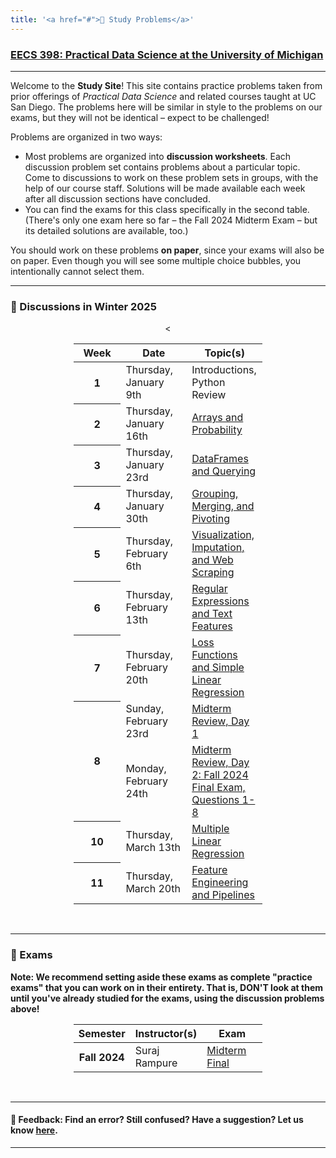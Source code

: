 ```yaml
---
title: '<a href="#">🧠 Study Problems</a>'
---
```


<!-- <h1><a href=''>🧠 Study Problems</a></h1> -->

<h3><a href='https://practicaldsc.org'>EECS 398: Practical Data Science at the University of Michigan</a></h3>

---

Welcome to the **Study Site**! This site contains practice problems taken from prior offerings of _Practical Data Science_ and related courses taught at UC San Diego. The problems here will be similar in style to the problems on our exams, but they will not be identical – expect to be challenged!

Problems are organized in two ways:

- Most problems are organized into **discussion worksheets**. Each discussion problem set contains problems about a particular topic. Come to discussions to work on these problem sets in groups, with the help of our course staff. Solutions will be made available each week after all discussion sections have concluded.
- You can find the exams for this class specifically in the second table. (There's only one exam here so far – the Fall 2024 Midterm Exam – but its detailed solutions are available, too.)

You should work on these problems **on paper**, since your exams will also be on paper. Even though you will see some multiple choice bubbles, you intentionally cannot select them.

---

### 💯 Discussions in Winter 2025

<center>
<table class="table" style="width:60%">
    <colgroup>
       <col span="1" style="width: 25%;">
       <col span="1" style="width: 35%;">
       <col span="1" style="width: 40%;">
    </colgroup>
  <thead>
    <tr>
      <th scope="col">Week</th>
      <th scope="col">Date</th>
      <th scope="col">Topic(s)</th>
    </tr>
  </thead>
  <tbody>
    <tr>
      <th scope="row">1</th>
      <td>Thursday, January 9th</td>
      <td>Introductions, Python Review</td>
    </tr>
    <tr>
      <th scope="row">2</th>
      <td>Thursday, January 16th</td>
      <td><a href="disc02/index.html">Arrays and Probability</a></td>
    </tr>
    <tr>
      <th scope="row">3</th>
      <td>Thursday, January 23rd</td>
      <td><a href="disc03/index.html">DataFrames and Querying</a></td>
    <tr>
      <th scope="row">4</th>
      <td>Thursday, January 30th</td>
      <td><a href="disc04/index.html">Grouping, Merging, and Pivoting</a></td>
    </tr>
    <tr>
      <th scope="row">5</th>
      <td>Thursday, February 6th</td>
      <td><a href="disc05/index.html">Visualization, Imputation, and Web Scraping</a></td>
    </tr>
    <tr>
      <th scope="row">6</th>
      <td>Thursday, February 13th</td>
      <td><a href="disc06/index.html">Regular Expressions and Text Features</a></td>
    </tr>
    <tr>
      <th scope="row">7</th>
      <td>Thursday, February 20th</td>
      <td><a href="disc07/index.html">Loss Functions and Simple Linear Regression</a></td>
    </tr>
    <tr>
      <th scope="row" rowspan=2>8</th>
      <td>Sunday, February 23rd</td>
      <td><a href="mt-review-sunday/index.html">Midterm Review, Day 1</a></td>
    </tr>
    <tr>
      <td>Monday, February 24th</td>
      <td><a href="fa24-final/index.html">Midterm Review, Day 2: Fall 2024 Final Exam, Questions 1-8</a></td>
    </tr>
    <tr>
      <th scope="row">10</th>
      <td>Thursday, March 13th</td>
      <td><a href="disc08/index.html"> Multiple Linear Regression</a></td>
    </tr>
    <<tr>
      <th scope="row">11</th>
      <td>Thursday, March 20th</td>
      <td><a href="disc09/index.html">Feature Engineering and Pipelines</a></td>
    </tr>
    <!--tr>
      <th scope="row">11</th>
      <td>Friday, November 8th</td>
      <td><a href="disc10/index.html">Generalization, Cross-Validation, and Regularization</a></td>
    </tr>
    <tr>
      <th scope="row">12</th>
      <td>Friday, November 15th</td>
      <td><a href="disc11/index.html">Gradient Descent and Convexity</a></td>
    </tr>
    <tr>
      <th scope="row">13</th>
      <td>Friday, November 22nd</td>
      <td><a href="disc12/index.html">Classifier Evaluation and Logistic Regression</a></td>
    </tr>
    <tr>
      <th scope="row">14</th>
      <td>Friday, November 29th</td>
      <td>No Discussion: Thanksgiving! 🦃</td>
    </tr>
    <tr>
      <th scope="row">15</th>
      <td>Friday, December 6th</td>
      <td>Group Office Hours (no worksheet; come with questions)</td>
    </tr>
    </tr>
    <tr>
      <th scope="row" rowspan=2>16</th>
      <td>Monday, December 9th</td>
      <td><a href="fa24-midterm/index.html">Final Review: Take Up Midterm Exam</a></td>
    </tr>
    <tr>
      <td>Tuesday, December 10th</td>
      <td><a href="fi-review-tuesday/index.html">Final Review: Post-Midterm Content</a></td>
    </tr> -->
  </tbody>
</table>
</center>

<br>

---

### 🧪 Exams

<b>Note: We recommend setting aside these exams as complete "practice exams" that you can work on in their entirety. That is, DON'T look at them until you've already studied for the exams, using the discussion problems above!</b> 

<center>
<table class="table" style="width:60%">
    <colgroup>
       <col span="1" style="width: 25%;">
       <col span="1" style="width: 35%;">
       <col span="1" style="width: 40%;">
    </colgroup>
  <thead>
    <tr>
      <th scope="col">Semester</th>
      <th scope="col">Instructor(s)</th>
      <th scope="col">Exam</th>
    </tr>
  </thead>
  <tbody>
  <tr>
      <th scope="row">Fall 2024</th>
      <td>Suraj Rampure</td>
      <td><a href='fa24-midterm/index.html'>Midterm</a><br>
          <a href='fa24-final/index.html'>Final</a>
      </td>
    </tr>
  </tbody>
</table>
</center>

<br>

---

#### 👋 Feedback: Find an error? Still confused? Have a suggestion? Let us know <a href="https://forms.gle/xK4DpWXh9rq8AKP37">here</a>.

---
